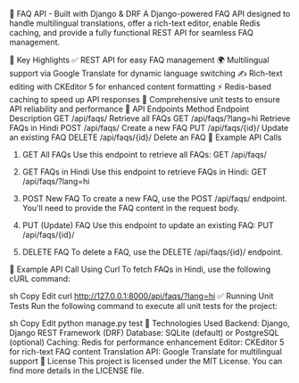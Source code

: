 📝 FAQ API - Built with Django & DRF
A Django-powered FAQ API designed to handle multilingual translations, offer a rich-text editor, enable Redis caching, and provide a fully functional REST API for seamless FAQ management.

🚀 Key Highlights
✅ REST API for easy FAQ management
🌍 Multilingual support via Google Translate for dynamic language switching
✍ Rich-text editing with CKEditor 5 for enhanced content formatting
⚡ Redis-based caching to speed up API responses
📝 Comprehensive unit tests to ensure API reliability and performance
🔗 API Endpoints
Method	Endpoint	Description
GET	/api/faqs/	Retrieve all FAQs
GET	/api/faqs/?lang=hi	Retrieve FAQs in Hindi
POST	/api/faqs/	Create a new FAQ
PUT	/api/faqs/{id}/	Update an existing FAQ
DELETE	/api/faqs/{id}/	Delete an FAQ
📌 Example API Calls
1. GET All FAQs
Use this endpoint to retrieve all FAQs:
GET /api/faqs/

2. GET FAQs in Hindi
Use this endpoint to retrieve FAQs in Hindi:
GET /api/faqs/?lang=hi

3. POST New FAQ
To create a new FAQ, use the POST /api/faqs/ endpoint. You’ll need to provide the FAQ content in the request body.

4. PUT (Update) FAQ
Use this endpoint to update an existing FAQ:
PUT /api/faqs/{id}/

5. DELETE FAQ
To delete a FAQ, use the DELETE /api/faqs/{id}/ endpoint.

📌 Example API Call Using Curl
To fetch FAQs in Hindi, use the following cURL command:

sh
Copy
Edit
curl http://127.0.0.1:8000/api/faqs/?lang=hi
✅ Running Unit Tests
Run the following command to execute all unit tests for the project:

sh
Copy
Edit
python manage.py test
🔧 Technologies Used
Backend: Django, Django REST Framework (DRF)
Database: SQLite (default) or PostgreSQL (optional)
Caching: Redis for performance enhancement
Editor: CKEditor 5 for rich-text FAQ content
Translation API: Google Translate for multilingual support
📜 License
This project is licensed under the MIT License. You can find more details in the LICENSE file.
